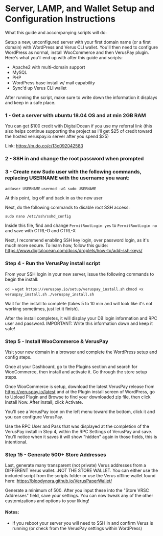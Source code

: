 
# Server, LAMP, and Wallet Setup and Configuration Instructions

What this guide and accompanying scripts will do:

Setup a new, unconfigured server with your first domain name (or a first domain) with WordPress and Verus CLI wallet.  You'll then need to configure WordPress as normal, install WooCommerce and then VerusPay plugin.  Here's what you'll end up with after this guide and scripts:
- Apache2 with multi-domain support
- MySQL
- PHP
- WordPress base install w/ mail capability
- Sync'd up Verus CLI wallet

After running the script, make sure to write down the information it displays and keep in a safe place.

### 1 - Get a server with ubuntu 18.04 OS and at min 2GB RAM 

You can get $100 credit with DigitalOcean if you use my referral link (this also helps continue supporting the project as I'll get $25 of credit toward the hosted veruspay.io server after you spend $25)

Link: https://m.do.co/c/13c092042583

### 2 - SSH in and change the root password when prompted

### 3 - Create new Sudo user with the following commands, replacing USERNAME with the username you want:

`adduser USERNAME`
`usermod -aG sudo USERNAME`

At this point, log off and back in as the new user

Next, do the following commands to disable root SSH access:

`sudo nano /etc/ssh/sshd_config`

Inside this file, find and change `PermitRootLogin yes` to `PermitRootLogin no` and save with CTRL-O and CTRL-X

Next, I recommend enabling SSH key login, over password login, as it's much more secure.  To learn how, follow this guide: https://www.digitalocean.com/docs/droplets/how-to/add-ssh-keys/ 

### Step 4 - Run the VerusPay install script

From your SSH login in your new server, issue the following commands to begin the install:

`cd ~`
`wget https://veruspay.io/setup/veruspay_install.sh`
`chmod +x veruspay_install.sh`
`./veruspay_install.sh`

Wait for the install to complete (takes 5 to 10 min and will look like it's not working sometimes, just let it finish). 

After the install completes, it will display your DB login information and RPC user and password.   IMPORTANT: Write this information down and keep it safe!

### Step 5 - Install WooCommerce & VerusPay

Visit your new domain in a browser and complete the WordPress setup and config steps.  

Once at your Dashboard, go to the Plugins section and search for WooCommerce, then install and activate it.  Go through the store setup steps.

Once WooCommerce is setup, download the latest VerusPay release from https://veruspay.io/latest and at the Plugin install screen of WordPress, go to Upload Plugin and Browse to find your downloaded zip file, then click Install Now.  After install, click Activate. 

You'll see a VerusPay icon on the left menu toward the bottom, click it and you can configure VerusPay.

Use the RPC User and Pass that was displayed at the completion of the VerusPay install in Step 4, within the RPC Settings of VerusPay and save. You'll notice when it saves it will show "hidden" again in those fields, this is intentional.

### Step 15 - Generate 500+ Store Addresses

Last, generate many transparent (not private) Verus addresses from a DIFFERENT Verus wallet...NOT THE STORE WALLET.  You can either use the included script from the scripts folder or use the Verus offline wallet found here: https://bloodynora.github.io/VerusPaperWallet/

Generate a minimum of 500. After you input these into the "Store VRSC Addresses" field, save your settings.  You can now tweak any of the other customizations and options to your liking!


#### Notes:

* If you reboot your server you will need to SSH in and confirm Verus is running (or check from the VerusPay settings within WordPress)
